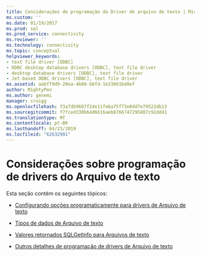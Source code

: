 ```yaml
---
title: Considerações de programação do Driver de arquivo de texto | Microsoft Docs
ms.custom: ''
ms.date: 01/19/2017
ms.prod: sql
ms.prod_service: connectivity
ms.reviewer: ''
ms.technology: connectivity
ms.topic: conceptual
helpviewer_keywords:
- text file driver [ODBC]
- ODBC desktop database drivers [ODBC], text file driver
- desktop database drivers [ODBC], text file driver
- Jet-based ODBC drivers [ODBC], text file driver
ms.assetid: aabff9d9-20ea-4b68-b8fd-1e33061bd0ef
author: MightyPen
ms.author: genemi
manager: craigg
ms.openlocfilehash: f3a7db9667f24e11fe6a75f73e0dd7e79522db13
ms.sourcegitcommit: f7fced330b64d6616aeb8766747295807c92dd41
ms.translationtype: MT
ms.contentlocale: pt-BR
ms.lasthandoff: 04/23/2019
ms.locfileid: "62632991"
---
```

# <a name="text-file-driver-programming-considerations"></a>Considerações sobre programação de drivers do Arquivo de texto
Esta seção contém os seguintes tópicos:  
  
-   [Configurando opções programaticamente para drivers de Arquivo de texto](../../odbc/microsoft/setting-options-programmatically-for-the-text-file-driver.md)  
  
-   [Tipos de dados de Arquivo de texto](../../odbc/microsoft/text-file-data-types.md)  
  
-   [Valores retornados SQLGetInfo para Arquivos de texto](../../odbc/microsoft/sqlgetinfo-returned-values-for-text-files.md)  
  
-   [Outros detalhes de programação de drivers de Arquivo de texto](../../odbc/microsoft/other-text-file-driver-programming-details.md)
